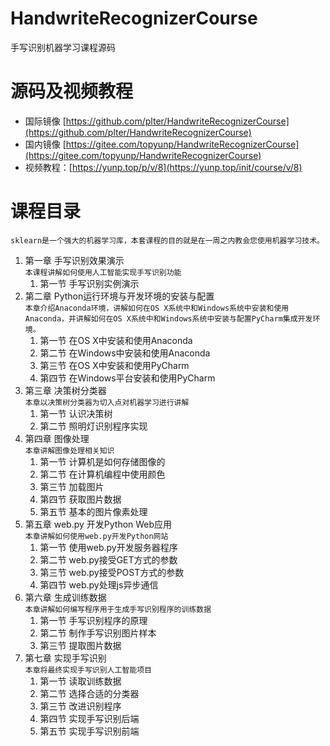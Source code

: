 # HandwriteRecognizerCourse  
手写识别机器学习课程源码  

# 源码及视频教程  

* 国际镜像 [https://github.com/plter/HandwriteRecognizerCourse](https://github.com/plter/HandwriteRecognizerCourse) 
* 国内镜像 [https://gitee.com/topyunp/HandwriteRecognizerCourse](https://gitee.com/topyunp/HandwriteRecognizerCourse)
* 视频教程：[https://yunp.top/p/v/8](https://yunp.top/init/course/v/8)  

# 课程目录 

`sklearn是一个强大的机器学习库，本套课程的目的就是在一周之内教会您使用机器学习技术。`  

1. 第一章 手写识别效果演示  
    `本课程讲解如何使用人工智能实现手写识别功能`  
    1. 第一节 手写识别实例演示 
1. 第二章 Python运行环境与开发环境的安装与配置  
    `本章介绍Anaconda环境，讲解如何在OS X系统中和Windows系统中安装和使用Anaconda，并讲解如何在OS X系统中和Windows系统中安装与配置PyCharm集成开发环境。`  
    1. 第一节 在OS X中安装和使用Anaconda 
    1. 第二节 在Windows中安装和使用Anaconda 
    1. 第三节 在OS X中安装和使用PyCharm 
    1. 第四节 在Windows平台安装和使用PyCharm 
1. 第三章 决策树分类器  
    `本章以决策树分类器为切入点对机器学习进行讲解`  
    1. 第一节 认识决策树 
    1. 第二节 照明灯识别程序实现 
1. 第四章 图像处理  
    `本章讲解图像处理相关知识`  
    1. 第一节 计算机是如何存储图像的 
    1. 第二节 在计算机编程中使用颜色 
    1. 第三节 加载图片 
    1. 第四节 获取图片数据 
    1. 第五节 基本的图片像素处理 
1. 第五章 web.py 开发Python Web应用  
    `本章讲解如何使用web.py开发Python网站`  
    1. 第一节 使用web.py开发服务器程序 
    1. 第二节 web.py接受GET方式的参数 
    1. 第三节 web.py接受POST方式的参数 
    1. 第四节 web.py处理js异步通信 
1. 第六章 生成训练数据  
    `本章讲解如何编写程序用于生成手写识别程序的训练数据`  
    1. 第一节 手写识别程序的原理 
    1. 第二节 制作手写识别图片样本 
    1. 第三节 提取图片数据 
1. 第七章 实现手写识别  
    `本章将最终实现手写识别人工智能项目`
    1. 第一节 读取训练数据 
    1. 第二节 选择合适的分类器 
    1. 第三节 改进识别程序 
    1. 第四节 实现手写识别后端 
    1. 第五节 实现手写识别前端 
